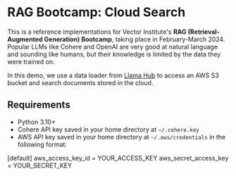 # RAG Bootcamp: Cloud Search

This is a reference implementations for Vector Institute's **RAG (Retrieval-Augmented Generation) Bootcamp**, taking place in February-March 2024. Popular LLMs like Cohere and OpenAI are very good at natural language and sounding like humans, but their knowledge is limited by the data they were trained on. 

In this demo, we use a data loader from [Llama Hub](https://llamahub.ai/) to access an AWS S3 bucket and search documents stored in the cloud.

## Requirements

* Python 3.10+
* Cohere API key saved in your home directory at `~/.cohere.key`
* AWS API key saved in your home directory at `~/.aws/credentials` in the following format:

[default]
aws_access_key_id = YOUR_ACCESS_KEY
aws_secret_access_key = YOUR_SECRET_KEY
